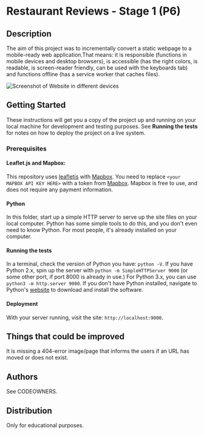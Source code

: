 # Restaurant Reviews - Stage 1 (P6)

## Description

The aim of this project was to incrementally convert a static webpage to a mobile-ready web application.That means: it is responsible (functions in mobile devices and desktop browsers), is accessible (has the right colors, is readable, is screen-reader friendly, can be used with the keyboards tab) and functions offline (has a service worker that caches files).

![Screenshot of Website in different devices](https://i.imgur.com/brOEAKq.png)

## Getting Started

These instructions will get you a copy of the project up and running on your local machine for development and testing purposes. See **Running the tests** for notes on how to deploy the project on a live system.

### Prerequisites

#### Leaflet.js and Mapbox:

This repository uses [leafletjs](https://leafletjs.com/) with [Mapbox](https://www.mapbox.com/). You need to replace `<your MAPBOX API KEY HERE>` with a token from [Mapbox](https://www.mapbox.com/). Mapbox is free to use, and does not require any payment information.

#### Python

In this folder, start up a simple HTTP server to serve up the site files on your local computer. Python has some simple tools to do this, and you don't even need to know Python. For most people, it's already installed on your computer.

#### Running the tests

In a terminal, check the version of Python you have: `python -V`. If you have Python 2.x, spin up the server with `python -m SimpleHTTPServer 9000` (or some other port, if port 8000 is already in use.) For Python 3.x, you can use `python3 -m http.server 9000`. If you don't have Python installed, navigate to Python's [website](https://www.python.org/) to download and install the software.

#### Deployment

With your server running, visit the site: `http://localhost:9000`.

## Things that could be improved

It is missing a 404-error image/page that informs the users if an URL has moved or does not exist.

## Authors

See CODEOWNERS.

## Distribution

Only for educational purposes.

